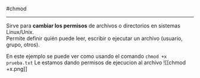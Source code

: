 #chmod 

------

Sirve para **cambiar los permisos** de archivos o directorios en sistemas Linux/Unix.  
Permite definir quién puede leer, escribir o ejecutar un archivo (usuario, grupo, otros).


En este ejemplo se puede ver como usando el comando `chmod +x prueba.txt` Le estamos dando permisos de ejecucion al archivo
 ![[chmod +x.png]]